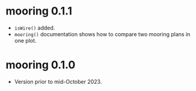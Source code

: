 # mooring 0.1.1

* `isWire()` added.
* `mooring()` documentation shows how to compare two mooring plans in one plot.

# mooring 0.1.0

* Version prior to mid-October 2023.

